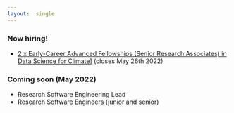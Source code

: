 ```yaml
---
layout:  single
---
```



<h3>Now hiring!</h3>

<ul>
  <li><a href="https://www.jobs.cam.ac.uk/job/33954/">2 x Early-Career Advanced Fellowships (Senior Research Associates) in Data Science for Climate]</a> (closes May 26th 2022)</li>
</ul>

<h3>Coming soon (May 2022)</h3>

<ul><li>Research Software Engineering Lead</li>
  <li>Research Software Engineers (junior and senior)</li>
</ul>

